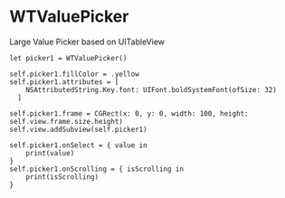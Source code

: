 # WTValuePicker

  Large Value Picker based on UITableView

    let picker1 = WTValuePicker()

    self.picker1.fillColor = .yellow
    self.picker1.attributes = [
        NSAttributedString.Key.font: UIFont.boldSystemFont(ofSize: 32)
      ]

    self.picker1.frame = CGRect(x: 0, y: 0, width: 100, height: self.view.frame.size.height)
    self.view.addSubview(self.picker1)

    self.picker1.onSelect = { value in
        print(value)
    }
    self.picker1.onScrolling = { isScrolling in
        print(isScrolling)
    }
